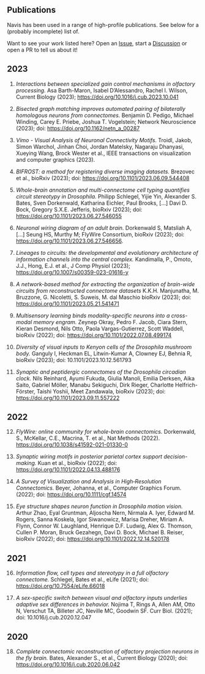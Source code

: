 ## Publications

Navis has been used in a range of high-profile publications. See below for a (probably incomplete) list of.

Want to see your work listed here? Open an [Issue](https://github.com/navis-org/navis/issues), start a [Discussion](https://github.com/navis-org/navis/discussions) or open a PR to tell us about it!

## 2023
1. _Interactions between specialized gain control mechanisms in olfactory processing._ Asa Barth-Maron, Isabel D’Alessandro, Rachel I. Wilson, Current Biology (2023); https://doi.org/10.1016/j.cub.2023.10.041

2. _Bisected graph matching improves automated pairing of bilaterally homologous neurons from connectomes._ Benjamin D. Pedigo, Michael Winding, Carey E. Priebe, Joshua T. Vogelstein;  Network Neuroscience (2023); doi: https://doi.org/10.1162/netn_a_00287

3. _Vimo - Visual Analysis of Neuronal Connectivity Motifs_. Troidl, Jakob, Simon Warchol, Jinhan Choi, Jordan Matelsky, Nagaraju Dhanyasi, Xueying Wang, Brock Wester et al., IEEE transactions on visualization and computer graphics (2023).

4. _BIFROST: a method for registering diverse imaging datasets._ Brezovec et al., bioRxiv (2023); doi: https://doi.org/10.1101/2023.06.09.544408

5. _Whole-brain annotation and multi-connectome cell typing quantifies circuit stereotypy in Drosophila._ Philipp Schlegel, Yijie Yin, Alexander S. Bates, Sven Dorkenwald, Katharina Eichler, Paul Brooks, [...] Davi D. Bock, Gregory S.X.E. Jefferis, bioRxiv (2023); doi: https://doi.org/10.1101/2023.06.27.546055

6. _Neuronal wiring diagram of an adult brain._ Dorkenwald S, Matsliah A, [...] Seung HS, Murthy M; FlyWire Consortium, bioRxiv (2023); doi: https://doi.org/10.1101/2023.06.27.546656.

7. _Lineages to circuits: the developmental and evolutionary architecture of information channels into the central complex._ Kandimalla, P., Omoto, J.J., Hong, E.J. et al.,  J Comp Physiol (2023); https://doi.org/10.1007/s00359-023-01616-y

8. _A network-based method for extracting the organization of brain-wide circuits from reconstructed connectome datasets_ K.K.H. Manjunatha, M. Bruzzone, G. Nicoletti, S. Suweis, M. dal Maschio bioRxiv (2023); doi: https://doi.org/10.1101/2023.05.21.541471

9. _Multisensory learning binds modality-specific neurons into a cross-modal memory engram._ Zeynep Okray, Pedro F. Jacob, Ciara Stern, Kieran Desmond, Nils Otto, Paola Vargas-Gutierrez, Scott Waddell, bioRxiv (2022); doi: https://doi.org/10.1101/2022.07.08.499174

10. _Diversity of visual inputs to Kenyon cells of the Drosophila mushroom body._ Ganguly I, Heckman EL, Litwin-Kumar A, Clowney EJ, Behnia R, bioRxiv  (2023); doi: 10.1101/2023.10.12.561793

11. _Synaptic and peptidergic connectomes of the Drosophila circadian clock._ Nils Reinhard, Ayumi Fukuda, Giulia Manoli, Emilia Derksen, Aika Saito, Gabriel Möller, Manabu Sekiguchi, Dirk Rieger, Charlotte Helfrich-Förster, Taishi Yoshii, Meet Zandawala, bioRxiv (2023); doi: https://doi.org/10.1101/2023.09.11.557222

## 2022

12. _FlyWire: online community for whole-brain connectomics._ Dorkenwald, S., McKellar, C.E., Macrina, T. et al., Nat Methods (2022). https://doi.org/10.1038/s41592-021-01330-0

13. _Synaptic wiring motifs in posterior parietal cortex support decision-making._ Kuan et al., bioRxiv (2022); doi: https://doi.org/10.1101/2022.04.13.488176

14. _A Survey of Visualization and Analysis in High‐Resolution Connectomics._ Beyer, Johanna, et al., Computer Graphics Forum. (2022); doi: https://doi.org/10.1111/cgf.14574

15. _Eye structure shapes neuron function in Drosophila motion vision._ Arthur Zhao, Eyal Gruntman, Aljoscha Nern, Nirmala A. Iyer, Edward M. Rogers, Sanna Koskela, Igor Siwanowicz, Marisa Dreher, Miriam A. Flynn, Connor W. Laughland, Henrique D.F. Ludwig, Alex G. Thomson, Cullen P. Moran, Bruck Gezahegn, Davi D. Bock, Michael B. Reiser, bioRxiv (2022); doi: https://doi.org/10.1101/2022.12.14.520178

## 2021
16. _Information flow, cell types and stereotypy in a full olfactory connectome._ Schlegel, Bates et al., eLife (2021); doi: https://doi.org/10.7554/eLife.66018

17. _A sex-specific switch between visual and olfactory inputs underlies adaptive sex differences in behavior._ Nojima T, Rings A, Allen AM, Otto N, Verschut TA, Billeter JC, Neville MC, Goodwin SF. Curr Biol. (2021); doi: 10.1016/j.cub.2020.12.047

## 2020
18. _Complete connectomic reconstruction of olfactory projection neurons in the fly brain._ Bates, Alexander S., et al., Current Biology (2020); doi: https://doi.org/10.1016/j.cub.2020.06.042